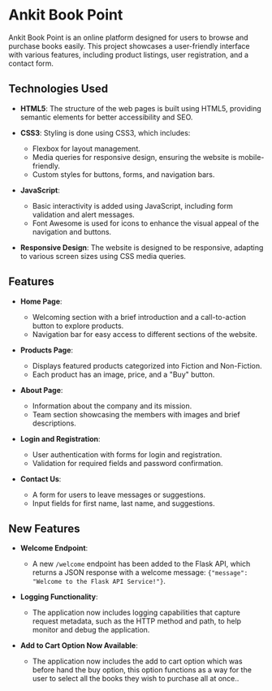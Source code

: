 # Ankit Book Point

Ankit Book Point is an online platform designed for users to browse and purchase books easily. This project showcases a user-friendly interface with various features, including product listings, user registration, and a contact form.

## Technologies Used

- **HTML5**: The structure of the web pages is built using HTML5, providing semantic elements for better accessibility and SEO.
- **CSS3**: Styling is done using CSS3, which includes:

  - Flexbox for layout management.
  - Media queries for responsive design, ensuring the website is mobile-friendly.
  - Custom styles for buttons, forms, and navigation bars.

- **JavaScript**:

  - Basic interactivity is added using JavaScript, including form validation and alert messages.
  - Font Awesome is used for icons to enhance the visual appeal of the navigation and buttons.

- **Responsive Design**: The website is designed to be responsive, adapting to various screen sizes using CSS media queries.

## Features

- **Home Page**:

  - Welcoming section with a brief introduction and a call-to-action button to explore products.
  - Navigation bar for easy access to different sections of the website.

- **Products Page**:

  - Displays featured products categorized into Fiction and Non-Fiction.
  - Each product has an image, price, and a "Buy" button.

- **About Page**:

  - Information about the company and its mission.
  - Team section showcasing the members with images and brief descriptions.

- **Login and Registration**:

  - User authentication with forms for login and registration.
  - Validation for required fields and password confirmation.

- **Contact Us**:
  - A form for users to leave messages or suggestions.
  - Input fields for first name, last name, and suggestions.

## New Features

- **Welcome Endpoint**:
  - A new `/welcome` endpoint has been added to the Flask API, which returns a JSON response with a welcome message: `{"message": "Welcome to the Flask API Service!"}`.
  
- **Logging Functionality**:
  - The application now includes logging capabilities that capture request metadata, such as the HTTP method and path, to help monitor and debug the application.

- **Add to Cart Option Now Available**:
  - The application now includes the add to cart option which was before hand the buy option, this option functions as a way for the user to select all the books they wish to purchase all at once..
  

